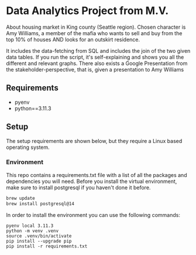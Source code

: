 # Data Analytics Project from M.V.

About housing market in King county (Seattle region).
Chosen character is Amy Williams, a member of the mafia who wants to sell and buy from the top 10% of houses AND looks for an outskirt residence.

It includes the data-fetching from SQL and includes the join of the two given data tables.
If you run the script, it's self-explaining and shows you all the different and relevant graphs.
There also exists a Google Presentation from the stakeholder-perspective, that is, given a presentation to Amy Williams


## Requirements

- pyenv
- python==3.11.3

## Setup

The setup requirements are shown below, but they require a Linux based operating system.

### Environment

This repo contains a requirements.txt file with a list of all the packages and dependencies you will need. Before you install the virtual environment, make sure to install postgresql if you haven't done it before.

```bash
brew update
brew install postgresql@14
```

In order to install the environment you can use the following commands:

```
pyenv local 3.11.3
python -m venv .venv
source .venv/bin/activate
pip install --upgrade pip
pip install -r requirements.txt
```
